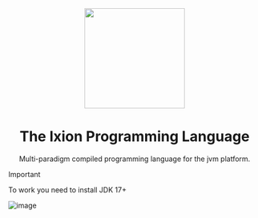 <div align="center">
  <img src="https://github.com/IxionLang/Ixion/blob/main/assets/icon.png" width="200">

<h1>The Ixion Programming Language</h1>
Multi-paradigm compiled programming language for the jvm platform.
</div>


> [!IMPORTANT]
> To work you need to install JDK 17+



![image](https://github.com/IxionLang/Ixion/blob/main/assets/screen.png)
